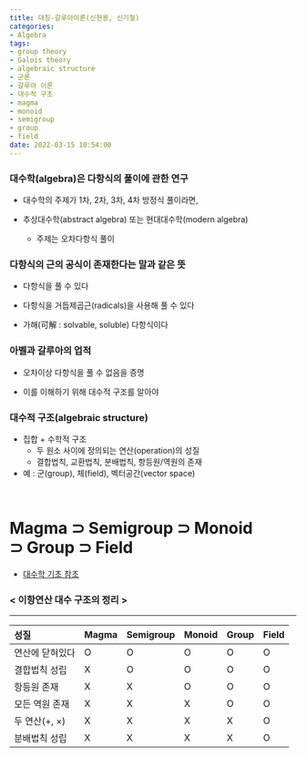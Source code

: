 ```yaml
---
title: 대칭-갈루아이론(신현용, 신기철)
categories: 
- Algebra
tags:
- group theory
- Galois theory
- algebraic structure
- 군론
- 갈루아 이론
- 대수적 구조
- magma
- monoid
- semigroup
- group
- field
date: 2022-03-15 10:54:00
---
```


### 대수학(algebra)은 다항식의 풀이에 관한 연구

- 대수학의 주제가 1차, 2차, 3차, 4차 방정식 풀이라면,

- 추상대수학(abstract algebra) 또는 현대대수학(modern algebra)
    - 주제는 오차다항식 풀이

### 다항식의 근의 공식이 존재한다는 말과 같은 뜻

- 다항식을 풀 수 있다

- 다항식을 거듭제곱근(radicals)을 사용해 풀 수 있다

- 가해(可解 : solvable, soluble) 다항식이다

### 아벨과 갈루아의 업적

- 오차이상 다항식을 풀 수 없음을 증명

- 이를 이해하기 위해 대수적 구조를 알아야

### 대수적 구조(algebraic structure)
- 집합 + 수학적 구조
    - 두 원소 사이에 정의되는 연산(operation)의 성질
    - 결합법칙, 교환법칙, 분배법칙, 항등원/역원의 존재
- 예 : 군(group), 체(field), 벡터공간(vector space)
    
<br>

# Magma $\supset$ Semigroup $\supset$ Monoid <br> $\supset$ Group $\supset$ Field

- [대수학 기초 참조](https://binompricing.github.io/algebra/grouptheory1)

### < 이항연산 대수 구조의 정리 >

---

| 성질 | Magma | Semigroup | Monoid | Group | Field |
|:---|:---|:---|:---|:---|---|
| 연산에 닫혀있다 | O | O | O | O | O |
| 결합법칙 성립 | X | O | O | O | O |
| 항등원 존재 | X | X | O | O | O |
| 모든 역원 존재 | X | X | X | O | O |
| 두 연산($+$, $\times$) | X | X | X | X | O |
| 분배법칙 성립 | X | X | X | X | O |

<br>
